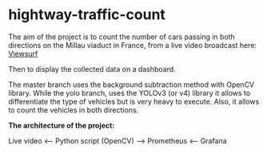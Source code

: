 # hightway-traffic-count

The aim of the project is to count the number of cars passing in both directions on the Millau viaduct in France, from a
live video broadcast
here: [Viewsurf](https://www.viewsurf.com/univers/trafic/vue/17348-france-midi-pyrenees-millau-a75-viaduc-de-millau-sud)

Then to display the collected data on a dashboard.

The master branch uses the background subtraction method with OpenCV library. While the yolo branch, uses the YOLOv3 (or
v4) library it allows to differentiate the type of vehicles but is very heavy to execute. Also, it allows to count the
vehicles in both directions.

**The architecture of the project:**

Live video <-- Python script (OpenCV) --> Prometheus <-- Grafana




